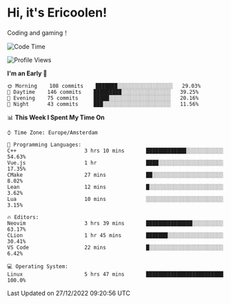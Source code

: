 # Hi, it's Ericoolen!
Coding and gaming！

<!--START_SECTION:waka-->
![Code Time](http://img.shields.io/badge/Code%20Time-590%20hrs%2011%20mins-blue)

![Profile Views](http://img.shields.io/badge/Profile%20Views-4-blue)

**I'm an Early 🐤** 

```text
🌞 Morning    108 commits    ███████░░░░░░░░░░░░░░░░░░   29.03% 
🌆 Daytime    146 commits    █████████░░░░░░░░░░░░░░░░   39.25% 
🌃 Evening    75 commits     █████░░░░░░░░░░░░░░░░░░░░   20.16% 
🌙 Night      43 commits     ███░░░░░░░░░░░░░░░░░░░░░░   11.56%

```


📊 **This Week I Spent My Time On** 

```text
⌚︎ Time Zone: Europe/Amsterdam

💬 Programming Languages: 
C++                      3 hrs 10 mins       █████████████░░░░░░░░░░░░   54.63% 
Vue.js                   1 hr                ████░░░░░░░░░░░░░░░░░░░░░   17.35% 
CMake                    27 mins             ██░░░░░░░░░░░░░░░░░░░░░░░   8.02% 
Lean                     12 mins             █░░░░░░░░░░░░░░░░░░░░░░░░   3.62% 
Lua                      10 mins             ░░░░░░░░░░░░░░░░░░░░░░░░░   3.15%

🔥 Editors: 
Neovim                   3 hrs 39 mins       ███████████████░░░░░░░░░░   63.17% 
CLion                    1 hr 45 mins        ███████░░░░░░░░░░░░░░░░░░   30.41% 
VS Code                  22 mins             █░░░░░░░░░░░░░░░░░░░░░░░░   6.42%

💻 Operating System: 
Linux                    5 hrs 47 mins       █████████████████████████   100.0%

```


 Last Updated on 27/12/2022 09:20:56 UTC
<!--END_SECTION:waka-->

